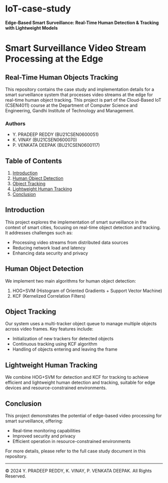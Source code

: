 # IoT-case-study
**Edge-Based Smart Surveillance: Real-Time Human Detection &amp; Tracking with Lightweight Models**

# Smart Surveillance Video Stream Processing at the Edge

## Real-Time Human Objects Tracking

This repository contains the case study and implementation details for a smart surveillance system that processes video streams at the edge for real-time human object tracking. This project is part of the Cloud-Based IoT (CSEN4011) course at the Department of Computer Science and Engineering, Gandhi Institute of Technology and Management.

### Authors
- Y. PRADEEP REDDY (BU21CSEN0600051)
- K. VINAY (BU21CSEN0600070)
- P. VENKATA DEEPAK (BU21CSEN0600117)

## Table of Contents
1. [Introduction](#introduction)
2. [Human Object Detection](#human-object-detection)
3. [Object Tracking](#object-tracking)
4. [Lightweight Human Tracking](#lightweight-human-tracking)
5. [Conclusion](#conclusion)

## Introduction
This project explores the implementation of smart surveillance in the context of smart cities, focusing on real-time object detection and tracking. It addresses challenges such as:
- Processing video streams from distributed data sources
- Reducing network load and latency
- Enhancing data security and privacy

## Human Object Detection
We implement two main algorithms for human object detection:
1. HOG+SVM (Histogram of Oriented Gradients + Support Vector Machine)
2. KCF (Kernelized Correlation Filters)

## Object Tracking
Our system uses a multi-tracker object queue to manage multiple objects across video frames. Key features include:
- Initialization of new trackers for detected objects
- Continuous tracking using KCF algorithm
- Handling of objects entering and leaving the frame

## Lightweight Human Tracking
We combine HOG+SVM for detection and KCF for tracking to achieve efficient and lightweight human detection and tracking, suitable for edge devices and resource-constrained environments.

## Conclusion
This project demonstrates the potential of edge-based video processing for smart surveillance, offering:
- Real-time monitoring capabilities
- Improved security and privacy
- Efficient operation in resource-constrained environments

For more details, please refer to the full case study document in this repository.

---

© 2024 Y. PRADEEP REDDY, K. VINAY, P. VENKATA DEEPAK. All Rights Reserved.
